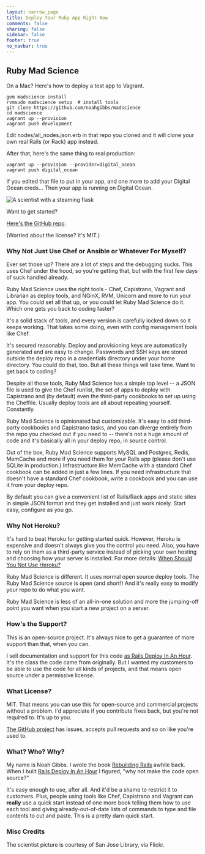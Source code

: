 ```yaml
---
layout: narrow_page
title: Deploy Your Ruby App Right Now
comments: false
sharing: false
sidebar: false
footer: true
no_navbar: true
---
```

## Ruby Mad Science

On a Mac? Here's how to deploy a test app to Vagrant.

    gem madscience install
    rvmsudo madscience setup  # install tools
    git clone https://github.com/noahgibbs/madscience
    cd madscience
    vagrant up --provision
    vagrant push development

Edit nodes/all_nodes.json.erb in that repo you cloned and it will clone your
own real Rails (or Rack) app instead.

After that, here's the same thing to real production:

    vagrant up --provision --provider=digital_ocean
    vagrant push digital_ocean

If you edited that file to put in your app, and one more to add your Digital
Ocean creds... Then your app is running on Digital Ocean.

<img class="pull-right" src="/images/mad_scientist_01.jpg" alt="A scientist with a steaming flask"></img>

Want to get started?

<a href="http://github.com/noahgibbs/madscience">Here's the GitHub repo</a>.

(Worried about the license? It's MIT.)

### Why Not Just Use Chef or Ansible or Whatever For Myself?

Ever set those up? There are a lot of steps and the debugging sucks. This uses
Chef under the hood, so you're getting that, but with the first few days of
suck handled already.

Ruby Mad Science uses the right tools - Chef, Capistrano, Vagrant and
Librarian as deploy tools, and NGinX, RVM, Unicorn and more to run your
app. You could set all that up, or you could let Ruby Mad Science do it. Which
one gets you back to coding faster?

It's a solid stack of tools, and every version is carefully locked down so it
keeps working. That takes some doing, even with config management tools like
Chef.

It's secured reasonably. Deploy and provisioning keys are automatically
generated and are easy to change. Passwords and SSH keys are stored outside
the deploy repo in a credentials directory under your home directory. You
could do that, too. But all these things will take time. Want to get back to
coding?

Despite all those tools, Ruby Mad Science has a simple top level -- a JSON
file is used to give the Chef runlist, the set of apps to deploy with
Capistrano and (by default) even the third-party cookbooks to set up using the
Cheffile. Usually deploy tools are all about repeating yourself. Constantly.

Ruby Mad Science is opinionated but customizable. It's easy to add third-party
cookbooks and Capistrano tasks, and you can diverge entirely from the repo you
checked out if you need to -- there's not a huge amount of code and it's
basically all in your deploy repo, in source control.

Out of the box, Ruby Mad Science supports MySQL and Postgres, Redis, MemCache
and more if you need them for your Rails app (please don't use SQLite in
production.) Infrastructure like MemCache with a standard Chef cookbook can be
added in just a few lines. If you need infrastructure that doesn't have a
standard Chef cookbook, write a cookbook and you can use it from your deploy
repo.

By default you can give a convenient list of Rails/Rack apps and static sites
in simple JSON format and they get installed and just work nicely. Start easy,
configure as you go.

### Why Not Heroku?

It's hard to beat Heroku for getting started quick. However, Heroku is
expensive and doesn't always give you the control you need. Also, you have to
rely on them as a third-party service instead of picking your own hosting and
choosing how your server is installed. For more details: <a
href="http://codefol.io/posts/when-should-you-not-use-heroku">When Should You
Not Use Heroku?</a>

Ruby Mad Science is different. It uses normal open source deploy tools. The
Ruby Mad Science source is open (and short!) And it's really easy to modify
your repo to do what you want.

Ruby Mad Science is less of an all-in-one solution and more the jumping-off
point you want when you start a new project on a server.

### How's the Support?

This is an open-source project. It's always nice to get a guarantee of more
support than that, when you can.

I sell documentation and support for this code <a
href="http://rails-deploy-in-an-hour.com">as Rails Deploy In An Hour</a>. It's
the class the code came from originally. But I wanted my customers to be able
to use the code for all kinds of projects, and that means open source under a
permissive license.

### What License?

MIT. That means you can use this for open-source and commercial projects
without a problem. I'd appreciate if you contribute fixes back, but you're not
required to. It's up to you.

<a href="http://github.com/noahgibbs/madscience">The GitHub
project</a> has issues, accepts pull requests and so on like you're used to.

### What? Who? Why?

My name is Noah Gibbs. I wrote the book <a
href="http://rebuilding-rails.com">Rebuilding Rails</a> awhile back. When I
built <a href="http://rails-deploy-in-an-hour.com">Rails Deploy In An Hour</a>
I figured, "why not make the code open source?"

It's easy enough to use, after all. And it'd be a shame to restrict it to
customers. Plus, people using tools like Chef, Capistrano and Vagrant can
<b>really</b> use a quick start instead of one more book telling them how to
use each tool and giving already-out-of-date lists of commands to type and
file contents to cut and paste. This is a pretty darn quick start.

### Misc Credits

The scientist picture is courtesy of San Jose Library, via Flickr.
